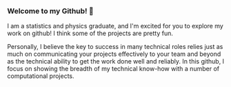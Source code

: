 ### Welcome to my Github! 👋

I am a statistics and physics graduate, and I'm excited for you to explore my work on github!
I think some of the projects are pretty fun.

Personally, I believe the key to success in many technical roles relies just as much on communicating your projects effectively to your team and beyond as the technical ability to get the work done well and reliably. In this github, I focus on showing the breadth of my technical know-how with a number of computational projects.


<!--
**dominicholcomb/dominicholcomb** is a ✨ _special_ ✨ repository because its `README.md` (this file) appears on your GitHub profile.

Here are some ideas to get you started:

- 🔭 I’m currently working on ...
- 🌱 I’m currently learning ...
- 👯 I’m looking to collaborate on ...
- 🤔 I’m looking for help with ...
- 💬 Ask me about ...
- 📫 How to reach me: ...
- 😄 Pronouns: ...
- ⚡ Fun fact: ...
-->
